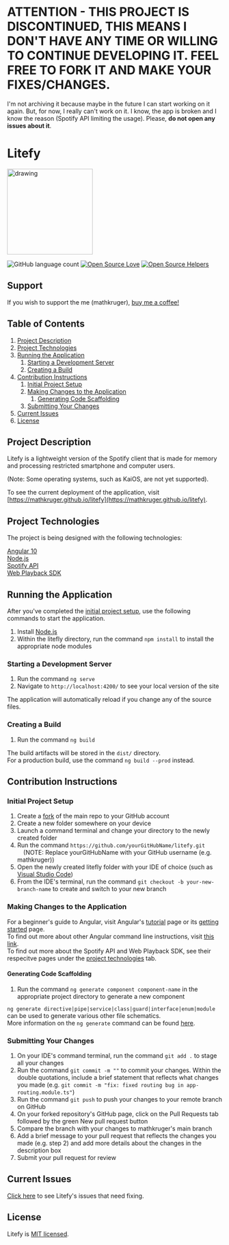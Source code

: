 # ATTENTION - THIS PROJECT IS DISCONTINUED, THIS MEANS I DON'T HAVE ANY TIME OR WILLING TO CONTINUE DEVELOPING IT. FEEL FREE TO FORK IT AND MAKE YOUR FIXES/CHANGES.

I'm not archiving it because maybe in the future I can start working on it again. But, for now, I really can't work on it. I know, the app is broken and I know the reason (Spotify API limiting the usage). Please, **do not open any issues about it**. 

# Litefy

<img src="src/assets/logo.png" alt="drawing" width="200"/>

![GitHub language count](https://img.shields.io/github/languages/count/mathkruger/litefy)
[![Open Source Love](https://firstcontributions.github.io/open-source-badges/badges/open-source-v1/open-source.svg)](https://github.com/firstcontributions/open-source-badges)
[![Open Source Helpers](https://www.codetriage.com/mathkruger/litefy/badges/users.svg)](https://www.codetriage.com/mathkruger/litefy)

## Support <a name="support"></a>

If you wish to support the me (mathkruger), <a href="https://www.buymeacoffee.com/mathkruger">buy me a coffee!</a>

## Table of Contents
1. [Project Description](#description)
2. [Project Technologies](#technologies)
3. [Running the Application](#application)
    1. [Starting a Development Server](#application1)
    2. [Creating a Build](#application2)
4. [Contribution Instructions](#contribution)
    1. [Initial Project Setup](#contribution1)
    2. [Making Changes to the Application](#contribution2)
        1. [Generating Code Scaffolding](#contribution2.1)
    3. [Submitting Your Changes](#contribution3)
5. [Current Issues](#issues)
6. [License](#license)

## Project Description <a name="description"></a>
Litefy is a lightweight version of the Spotify client that is made for memory and processing restricted smartphone and computer users.        

(Note: Some operating systems, such as KaiOS, are not yet supported).    

To see the current deployment of the application, visit [https://mathkruger.github.io/litefy](https://mathkruger.github.io/litefy).

## Project Technologies <a name="technologies"></a>
The project is being designed with the following technologies:

[Angular 10](https://angular.io)     
[Node.js](https://nodejs.org/en/)     
[Spotify API](https://developer.spotify.com/documentation/web-api/reference-beta/)     
[Web Playback SDK](https://developer.spotify.com/documentation/web-playback-sdk/quick-start/)     

## Running the Application <a name="application"></a>

After you've completed the [initial project setup](#contribution1), use the following commands to start the application.

1. Install [Node.js](https://nodejs.org/en/)
2. Within the litefly directory, run the command `npm install` to install the appropriate node modules

### Starting a Development Server <a name="application1"></a>

1. Run the command `ng serve`
2. Navigate to `http://localhost:4200/` to see your local version of the site

The application will automatically reload if you change any of the source files.

### Creating a Build <a name="application2"></a>

1. Run the command `ng build`     

The build artifacts will be stored in the `dist/` directory.     
For a production build, use the command `ng build --prod` instead.

## Contribution Instructions <a name="contribution"></a>

### Initial Project Setup <a name="contribution1"></a>

1. Create a [fork](https://github.com/mathkruger/litefy/fork) of the main repo to your GitHub account       
2. Create a new folder somewhere on your device
3. Launch a command terminal and change your directory to the newly created folder
4. Run the command `https://github.com/yourGitHubName/litefy.git`       
    &emsp;(NOTE: Replace yourGitHubName with your GitHub username (e.g. mathkruger))
5. Open the newly created litefly folder with your IDE of choice (such as [Visual Studio Code](https://code.visualstudio.com/))     
6. From the IDE's terminal, run the command `git checkout -b your-new-branch-name` to create and switch to your new branch

### Making Changes to the Application <a name="contribution2"></a>

For a beginner's guide to Angular, visit Angular's [tutorial](https://angular.io/tutorial/tour-of-heroes) page or its [getting started](https://angular.io/start) page.      
To find out more about other Angular command line instructions, visit [this link](https://angular.io/cli).         
To find out more about the Spotify API and Web Playback SDK, see their respecitve pages under the [project technologies](#technologies) tab.     

#### Generating Code Scaffolding <a name="contribution2.1"></a>

1. Run the command `ng generate component component-name` in the appropriate project directory to generate a new component

`ng generate directive|pipe|service|class|guard|interface|enum|module` can be used to generate various other file schematics.      
More information on the `ng generate` command can be found [here](https://angular.io/cli/generate).

### Submitting Your Changes <a name="contribution3"></a>

1. On your IDE's command terminal, run the command `git add .` to stage all your changes      
2. Run the command `git commit -m ""` to commit your changes. Within the double quotations, include a brief statement that reflects what changes you made (e.g. `git commit -m "fix: fixed routing bug in app-routing.module.ts"`)
3. Run the command `git push` to push your changes to your remote branch on GitHub
4. On your forked repository's GitHub page, click on the Pull Requests tab followed by the green New pull request button
5. Compare the branch with your changes to mathkruger's main branch
6. Add a brief message to your pull request that reflects the changes you made (e.g. step 2) and add more details about the changes in the description box
7. Submit your pull request for review    

## Current Issues <a name="issues"></a>

[Click here](https://github.com/mathkruger/litefy/issues) to see Litefy's issues that need fixing.

## License <a name="license"></a>

Litefy is [MIT licensed](./LICENSE).
